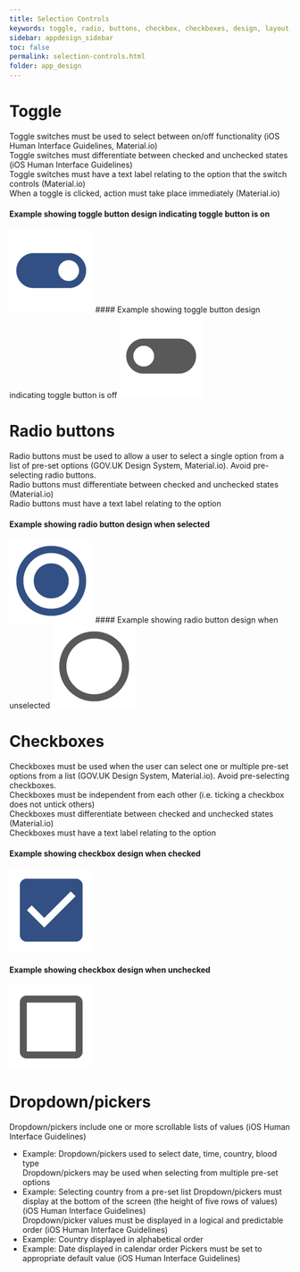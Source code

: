 ```yaml
---
title: Selection Controls 
keywords: toggle, radio, buttons, checkbox, checkboxes, design, layout, dropdown, picker, selection, responsive, labels, 
sidebar: appdesign_sidebar
toc: false
permalink: selection-controls.html
folder: app_design 
---
```


# Toggle
Toggle switches must be used to select between on/off functionality (iOS Human Interface Guidelines, Material.io)  
Toggle switches must differentiate between checked and unchecked states (iOS Human Interface Guidelines)  
Toggle switches must have a text label relating to the option that the switch controls (Material.io)  
When a toggle is clicked, action must take place immediately (Material.io)  

#### Example showing toggle button design indicating toggle button is on
<img class="img-responsive img-thumbnail" src="/images/examples/design-standards-navigation-toggle-on.png">  
#### Example showing toggle button design indicating toggle button is off
<img class="img-responsive img-thumbnail" src="/images/examples/design-standards-navigation-toggle-off.png">

# Radio buttons
Radio buttons must be used to allow a user to select a single option from a list of pre-set options (GOV.UK Design System, Material.io). Avoid pre-selecting radio buttons.  
Radio buttons must differentiate between checked and unchecked states (Material.io)  
Radio buttons must have a text label relating to the option  

#### Example showing radio button design when selected
<img class="img-responsive img-thumbnail" src="/images/examples/design-standards-navigation-radio-on.png">
#### Example showing radio button design when unselected
<img class="img-responsive img-thumbnail" src="/images/examples/design-standards-navigation-radio-off.png">

# Checkboxes
Checkboxes must be used when the user can select one or multiple pre-set options from a list (GOV.UK Design System, Material.io). Avoid pre-selecting checkboxes.  
Checkboxes must be independent from each other (i.e. ticking a checkbox does not untick others)  
Checkboxes must differentiate between checked and unchecked states (Material.io)  
Checkboxes must have a text label relating to the option  

#### Example showing checkbox design when checked
<img class="img-responsive img-thumbnail" src="/images/examples/design-standards-navigation-checkbox-on.png">

#### Example showing checkbox design when unchecked
<img class="img-responsive img-thumbnail" src="/images/examples/design-standards-navigation-checkbox-off.png">

# Dropdown/pickers
Dropdown/pickers include one or more scrollable lists of values (iOS Human Interface Guidelines)  
* Example: Dropdown/pickers used to select date, time, country, blood type  
Dropdown/pickers may be used when selecting from multiple pre-set options  
* Example: Selecting country from a pre-set list
Dropdown/pickers must display at the bottom of the screen (the height of five rows of values) (iOS Human Interface Guidelines)  
Dropdown/picker values must be displayed in a logical and predictable order (iOS Human Interface Guidelines)  
* Example: Country displayed in alphabetical order
* Example: Date displayed in calendar order
Pickers must be set to appropriate default value (iOS Human Interface Guidelines)  